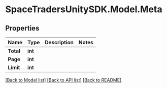 # SpaceTradersUnitySDK.Model.Meta

## Properties

Name | Type | Description | Notes
------------ | ------------- | ------------- | -------------
**Total** | **int** |  | 
**Page** | **int** |  | 
**Limit** | **int** |  | 

[[Back to Model list]](../README.md#documentation-for-models) [[Back to API list]](../README.md#documentation-for-api-endpoints) [[Back to README]](../README.md)


